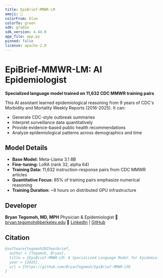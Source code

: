 ```yaml
---
title: EpiBrief-MMWR-LM
emoji: 🦠
colorFrom: blue
colorTo: green
sdk: gradio
sdk_version: 4.44.0
app_file: app.py
pinned: false
license: apache-2.0
---
```


# EpiBrief-MMWR-LM: AI Epidemiologist

**Specialized language model trained on 11,632 CDC MMWR training pairs**

This AI assistant learned epidemiological reasoning from 9 years of CDC's Morbidity and Mortality Weekly Reports (2016-2025). It can:

- Generate CDC-style outbreak summaries
- Interpret surveillance data quantitatively
- Provide evidence-based public health recommendations
- Analyze epidemiological patterns across demographics and time

## Model Details

- **Base Model:** Meta-Llama 3.1 8B
- **Fine-tuning:** LoRA (rank 32, alpha 64)
- **Training Data:** 11,632 instruction-response pairs from CDC MMWR articles
- **Quantitative Focus:** 85% of training pairs emphasize numerical reasoning
- **Training Duration:** ~8 hours on distributed GPU infrastructure

## Developer

**Bryan Tegomoh, MD, MPH**
Physician & Epidemiologist
📧 bryan.tegomoh@berkeley.edu
🔗 [LinkedIn](http://www.BryanTegomoh.com) | [GitHub](https://github.com/BryanTegomoh/EpiBrief-MMWR-LM)

## Citation

```bibtex
@software{tegomoh2025epibrief,
  author = {Tegomoh, Bryan},
  title = {EpiBrief-MMWR-LM: A Specialized Language Model for Epidemiological Reasoning},
  year = {2025},
  url = {https://github.com/BryanTegomoh/EpiBrief-MMWR-LM}
}
```
